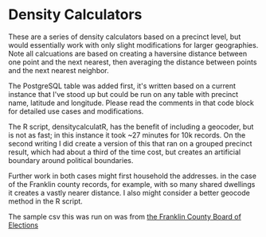 # Density Calculators

These are a series of density calculators based on a precinct level, but would essentially work with only slight modifications for larger geographies. 
Note all calcuations are based on creating a haversine distance between one point and the next nearest, then averaging the distance between points and the next nearest neighbor. 

The PostgreSQL table was added first,  it's written based on a current instance that I've stood up but could be 
run on any table with precinct name, latitude and longitude. Please read the comments in that code block for detailed use cases and modifications. 

The R script, densitycalculatR, has the benefit of including a geocoder, but is not as fast; in this instance it took ~27 minutes for 10k records. On the second writing I did create a version of this that ran on a grouped precinct result, which had about a third of the time cost, but creates an artificial boundary around political boundaries.

Further work in both cases might first household the addresses. in the case of the Franklin county records, for example, with so many shared dwellings it creates a vastly nearer distance. I also might consider a better geocode method in the R script.

The sample csv this was run on was from [the Franklin County Board of Elections](http://boelcd.franklincountyohio.gov)

